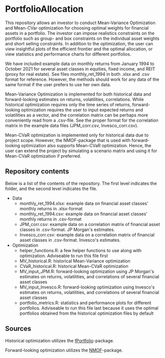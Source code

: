 # PortfolioAllocation

This repository allows an investor to conduct Mean-Variance Optimization and Mean-CVar optimization for choosing optimal weights for financial assets in a portfolio. The investor can impose realistics constraints on the portfolio such as group- and box constraints on the individual asset weights and short selling constraints. In addition to the optimization, the user can view insightful plots of the efficient frontier and the optimal allocation, or view statistics and performance charts for different portfolios.

We have included example data on monthly returns from January 1994 to October 2021 for several asset classes in equities, fixed income, and REIT (proxy for real estate). See files monthly_ret_1994 in both .xlsx and .csv format for reference. However, the methods should work for any data of the same format if the user prefers to use her own data. 

Mean-Variance Optimization is implemented for both historical data and forward-looking estimates on returns, volatilities, correlations. While historical optimization requires only the time series of returns, forward-looking optimization requires the user to input expected returns and volatilities as a vector, and the correlation matrix can be perhaps more conveniently read from a .csv-file. See the proper format for the correlation matrix in the example data files (JPM_corr.csv, Invesco_corr.csv).

Mean-CVaR optimization is implemented only for historical data due to project scope. However, the NMOF-package that is used with forward-looking optimization also supports Mean-CVaR optimization. Hence, the user can extend the project by simulating a scenario matrix and using it for Mean-CVaR optimization if preferred.

## Repository contents

Below is a list of the contents of the repository. The first level indicates the folder, and the second level indicates the file.

- Data
  - monthly_ret_1994.xlsx: example data on financial asset classes' monthly returns in .xlsx-format
  - monthly_ret_1994.csv: example data on financial asset classes' monthly returns in .csv-format
  - JPM_corr.csv: example data on a correlation matrix of financial asset classes in .csv-format. JP Morgan's estimates.
  - Invesco_corr.csv: example data on a correlation matrix of financial asset classes in .csv-format. Invesco's estimates.
- Optimization
  - helper_functions.R: a few helper functions to use along with optimization. Adviseable to run this file first
  - MV_historical.R: historical Mean-Variance optimization
  - CVaR_historical.R: historical Mean-CVaR optimization
  - MV_input_JPM.R: forward-looking optimization using JP Morgan's estimates on returns, volatilities, and correlations of several financial asset classes
  - MV_input_Invesco.R: forward-looking optimization using Invesco's estimates on returns, volatilities, and correlations of several financial asset classes
  - portfolio_metrics.R: statistics and performance plots for different portfolios. Adviseable to run this file last because it uses the optimal portfolios obtained from the historical optimization files by default

## Sources

Historical optimization utilizes the [fPortfolio](https://cran.r-project.org/web/packages/fPortfolio/index.html)-package.

Forward-looking optimization utilizes the [NMOF](https://cran.r-project.org/web/packages/NMOF/index.html)-package.

